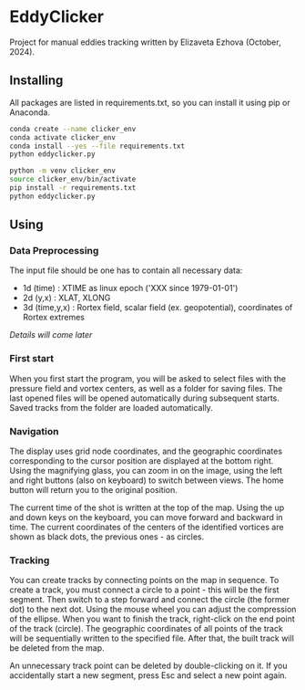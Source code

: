 # EddyClicker

Project for manual eddies tracking written by Elizaveta Ezhova (October, 2024).

## Installing

All packages are listed in requirements.txt, so you can install it using pip or Anaconda.

```sh
conda create --name clicker_env
conda activate clicker_env
conda install --yes --file requirements.txt
python eddyclicker.py
```

```sh
python -m venv clicker_env
source clicker_env/bin/activate
pip install -r requirements.txt
python eddyclicker.py
```

## Using

### Data Preprocessing
The input file should be one has to contain all necessary data:
* 1d (time)     : XTIME as linux epoch ('XXX since 1979-01-01')
* 2d (y,x)      : XLAT, XLONG
* 3d (time,y,x) : Rortex field, scalar field (ex. geopotential), coordinates of Rortex extremes

*Details will come later*


### First start

When you first start the program, you will be asked to select files with the pressure field and vortex centers, as well
as a folder for saving files. The last opened files will be opened automatically during subsequent starts. Saved tracks
from the folder are loaded automatically.

### Navigation

The display uses grid node coordinates, and the geographic coordinates corresponding to the cursor position are
displayed at the bottom right. Using the magnifying glass, you can zoom in on the image, using the left and right
buttons (also on keyboard) to switch between views. The home button will return you to the original position.

The current time of the shot is written at the top of the map. Using the up and down keys on the keyboard, you can move
forward and backward in time. The current coordinates of the centers of the identified vortices are shown as black dots,
the previous ones - as circles.

### Tracking

You can create tracks by connecting points on the map in sequence. To create a track, you must connect a circle to a
point - this will be the first segment. Then switch to a step forward and connect the circle (the former dot) to the
next dot. Using the mouse wheel you can adjust the compression of the ellipse. When you want to finish the track,
right-click on the end point of the track (circle). The geographic
coordinates of all points of the track will be sequentially written to the specified file. After that, the built track
will be deleted from the map.

An unnecessary track point can be deleted by double-clicking on it. If you accidentally start a new segment, press Esc
and select a new point again.